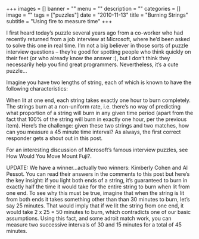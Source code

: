 +++
images = []
banner = ""
menu = ""
description = ""
categories = []
image = ""
tags = ["puzzles"]
date = "2010-11-13"
title = "Burning Strings"
subtitle = "Using fire to measure time"
+++

I first heard today’s puzzle several years ago from a co-worker who had recently returned from a job interview at Microsoft, where he’d been asked to solve this one in real time. I’m not a big believer in those sorts of puzzle interview questions – they’re good for spotting people who think quickly on their feet (or who already know the answer :), but I don’t think they necessarily help you find great programmers. Nevertheless, it’s a cute puzzle…

Imagine you have two lengths of string, each of which is known to have the following characteristics:

When lit at one end, each string takes exactly one hour to burn completely.
The strings burn at a non-uniform rate, i.e. there’s no way of predicting what proportion of a string will burn in any given time period (apart from the fact that 100% of the string will burn in exactly one hour, per the previous item).
Here’s the challenge: given these two strings and two matches, how can you measure a 45 minute time interval? As always, the first correct responder gets a shout out in this post.

For an interesting discussion of Microsoft’s famous interview puzzles, see How Would You Move Mount Fuji?.



UPDATE: We have a winner…actually two winners: Kimberly Cohen and Al Pessot. You can read their answers in the comments to this post but here’s the key insight: if you light both ends of a string, it’s guaranteed to burn in exactly half the time it would take for the entire string to burn when lit from one end. To see why this must be true, imagine that when the string is lit from both ends it takes something other than than 30 minutes to burn, let’s say 25 minutes. That would imply that if we lit the string from one end, it would take 2 x 25 = 50 minutes to burn, which contradicts one of our basic assumptions. Using this fact, and some adroit match work, you can measure two successive intervals of 30 and 15 minutes for a total of 45 minutes.

